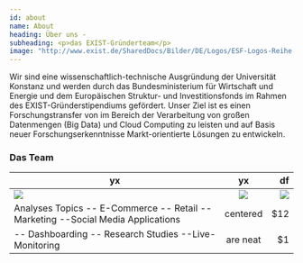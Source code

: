 ```yaml
---
id: about
name: About
heading: Über uns - 
subheading: <p>das EXIST-Gründerteam</p>
image: "http://www.exist.de/SharedDocs/Bilder/DE/Logos/ESF-Logos-Reihe.jpg?__blob=normal"
---
```


Wir sind eine wissenschaftlich-technische Ausgründung der Universität Konstanz und werden durch das Bundesministerium für Wirtschaft und Energie und dem Europäischen Struktur- und Investitionsfonds im Rahmen des EXIST-Gründerstipendiums gefördert. Unser Ziel ist es einen Forschungstransfer von im Bereich der Verarbeitung von großen Datenmengen (Big Data) und Cloud Computing zu leisten und auf Basis neuer Forschungserkenntnisse Markt-orientierte Lösungen zu entwickeln.

### Das Team

| yx            | yx            | df    |
| ------------- |:-------------:| -----:|
| <img src="http://www.exist.de/SharedDocs/Bilder/DE/Logos/EXIST-Logo.png?__blob=normal"> | <img src="http://www.exist.de/SharedDocs/Bilder/DE/Logos/EXIST-Logo.png?__blob=normal"> | <img src="http://www.exist.de/SharedDocs/Bilder/DE/Logos/EXIST-Logo.png?__blob=normal"> |
| Analyses Topics -- E-Commerce -- Retail -- Marketing --Social Media Applications       | centered      |   $12 |
| -- Dashboarding -- Research Studies --Live-Monitoring | are neat      |    $1 |


